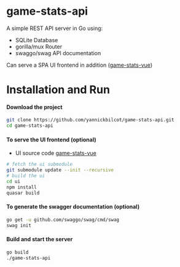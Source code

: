 # game-stats-api

A simple REST API server in Go using:
* SQLite Database
* gorilla/mux Router
* swaggo/swag API documentation

Can serve a SPA UI frontend in addition ([game-stats-vue](https://github.com/yannickbilcot/game-stats-vue))


# Installation and Run

#### Download the project

```bash
git clone https://github.com/yannickbilcot/game-stats-api.git
cd game-stats-api
```

#### To serve the UI frontend (optional)
* UI source code [game-stats-vue](https://github.com/yannickbilcot/game-stats-vue)

```bash
# fetch the ui submodule
git submodule update --init --recursive
# build the ui
cd ui
npm install
quasar build
```

#### To generate the swagger documentation (optional)
```bash
go get -u github.com/swaggo/swag/cmd/swag
swag init
```

#### Build and start the server
```bash
go build
./game-stats-api
```
